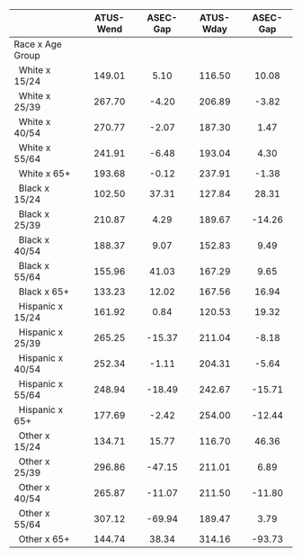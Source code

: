 
|                      |    ATUS-Wend |     ASEC-Gap |    ATUS-Wday |     ASEC-Gap |
| -------------------- | :----------: | :----------: | :----------: | :----------: |
| Race x Age Group     |              |              |              |              |
| &nbsp;&nbsp;White x 15/24 |       149.01 |         5.10 |       116.50 |        10.08 |
| &nbsp;&nbsp;White x 25/39 |       267.70 |        -4.20 |       206.89 |        -3.82 |
| &nbsp;&nbsp;White x 40/54 |       270.77 |        -2.07 |       187.30 |         1.47 |
| &nbsp;&nbsp;White x 55/64 |       241.91 |        -6.48 |       193.04 |         4.30 |
| &nbsp;&nbsp;White x 65+ |       193.68 |        -0.12 |       237.91 |        -1.38 |
| &nbsp;&nbsp;Black x 15/24 |       102.50 |        37.31 |       127.84 |        28.31 |
| &nbsp;&nbsp;Black x 25/39 |       210.87 |         4.29 |       189.67 |       -14.26 |
| &nbsp;&nbsp;Black x 40/54 |       188.37 |         9.07 |       152.83 |         9.49 |
| &nbsp;&nbsp;Black x 55/64 |       155.96 |        41.03 |       167.29 |         9.65 |
| &nbsp;&nbsp;Black x 65+ |       133.23 |        12.02 |       167.56 |        16.94 |
| &nbsp;&nbsp;Hispanic x 15/24 |       161.92 |         0.84 |       120.53 |        19.32 |
| &nbsp;&nbsp;Hispanic x 25/39 |       265.25 |       -15.37 |       211.04 |        -8.18 |
| &nbsp;&nbsp;Hispanic x 40/54 |       252.34 |        -1.11 |       204.31 |        -5.64 |
| &nbsp;&nbsp;Hispanic x 55/64 |       248.94 |       -18.49 |       242.67 |       -15.71 |
| &nbsp;&nbsp;Hispanic x 65+ |       177.69 |        -2.42 |       254.00 |       -12.44 |
| &nbsp;&nbsp;Other x 15/24 |       134.71 |        15.77 |       116.70 |        46.36 |
| &nbsp;&nbsp;Other x 25/39 |       296.86 |       -47.15 |       211.01 |         6.89 |
| &nbsp;&nbsp;Other x 40/54 |       265.87 |       -11.07 |       211.50 |       -11.80 |
| &nbsp;&nbsp;Other x 55/64 |       307.12 |       -69.94 |       189.47 |         3.79 |
| &nbsp;&nbsp;Other x 65+ |       144.74 |        38.34 |       314.16 |       -93.73 |

